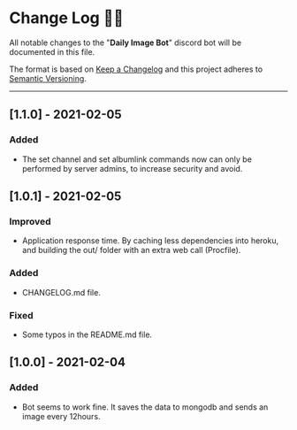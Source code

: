 # **Change Log** 📜📝

All notable changes to the "**Daily Image Bot**" discord bot will be documented in this file.

The format is based on [Keep a Changelog](https://keepachangelog.com/en/1.0.0/) and this project adheres to [Semantic Versioning](https://semver.org/spec/v2.0.0.html).

---

## [**1.1.0**] - 2021-02-05

### Added

* The set channel and set albumlink commands now can only be performed by server admins, to increase security and avoid.

## [**1.0.1**] - 2021-02-05

### Improved

* Application response time. By caching less dependencies into heroku, and building the out/ folder with an extra web call (Procfile).

### Added

* CHANGELOG.md file.

### Fixed

* Some typos in the README.md file.

## [**1.0.0**] - 2021-02-04

### Added

* Bot seems to work fine. It saves the data to mongodb and sends an image every 12hours.
